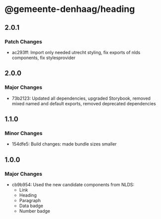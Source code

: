 # @gemeente-denhaag/heading

## 2.0.1

### Patch Changes

- ac293ff: Import only needed utrecht styling, fix exports of nlds components, fix stylesprovider

## 2.0.0

### Major Changes

- 73b2123: Updated all dependencies, upgraded Storybook, removed mixed named and default exports, removed deprecated dependencies

## 1.1.0

### Minor Changes

- 154dfe5: Build changes: made bundle sizes smaller

## 1.0.0

### Major Changes

- cb9b954: Used the new candidate components from NLDS:
  - Link
  - Heading
  - Paragraph
  - Data badge
  - Number badge

